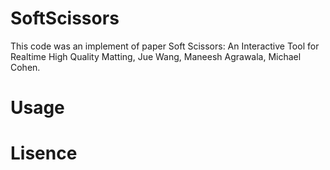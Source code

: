 SoftScissors
============

This code was an implement of paper 
Soft Scissors: An Interactive Tool for Realtime High Quality Matting,
Jue Wang, Maneesh Agrawala, Michael Cohen.

Usage
============

Lisence
============
